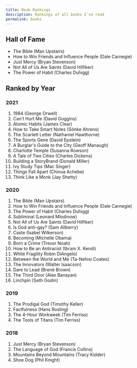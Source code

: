 ```yaml
---
title: Book Rankings
description: Rankings of all books I've read
permalink: books
---
```

## Hall of Fame

- The Bible (Man Upstairs)
- How to Win Friends and Influence People (Dale Carnegie)
- Just Mercy (Bryan Stevenson)
- Not All of Us Are Saints (David Hilfiker)
- The Power of Habit (Charles Duhigg)

## Ranked by Year

### 2021

1. 1984 (George Orwell)
2. Can't Hurt Me (David Goggins)
3. Atomic Habits (James Clear)
4. How to Take Smart Notes (Sönke Ahrens)
5. The Scarlett Letter (Nathaniel Hawthorne)
6. The Sports Gene (David Epstein)
7. A Burglar's Guide to the City (Geoff Manaugh)
8. Charlotte Temple (Susanna Rowson)
9. A Tale of Two Cities (Charles Dickens)
10. Building a StoryBrand (Donald Miller)
11. Ivy Study Tips (Mac Singer)
12. Things Fall Apart (Chinua Achebe)
13. Think Like a Monk (Jay Shetty)

### 2020

1. The Bible (Man Upstairs)
2. How to Win Friends and Influence People (Dale Carnegie)
3. The Power of Habit (Charles Duhigg)
4. Subliminal (Leonard Mlodinow)
5. Not All of Us Are Saints (David Hilfiker)
6. Is God anti-gay? (Sam Allberry)
7. Caste (Isabel Wilkerson)
8. Becoming (Michelle Obama)
9. Born a Crime (Trevor Noah)
10. How to Be an Antiracist (Ibram X. Kendi)
11. White Fragility Robin DiAngelo)
12. Between the World and Me (Ta-Nehisi Coates)
13. The Innovators (Walter Isaacson)
14. Dare to Lead (Brené Brown)
15. The Third Door (Alex Banayan)
16. Linchpin (Seth Godin)

### 2019

1. The Prodigal God (Timothy Keller)
2. Factfulness (Hans Rosling)
3. The 4-Hour Workweek (Tim Ferriss)
4. The Tools of Titans (Tim Ferriss)

### 2018

1. Just Mercy (Bryan Stevenson)
2. The Language of God (Francis Collins)
3. Mountains Beyond Mountains (Tracy Kidder)
4. Shoe Dog (Phil Knight)
